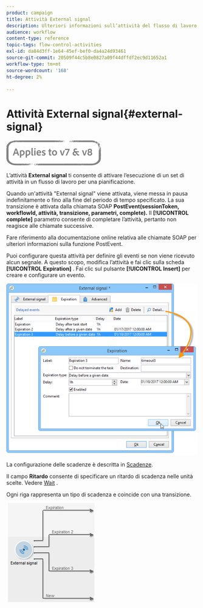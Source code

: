 ```yaml
---
product: campaign
title: Attività External signal
description: Ulteriori informazioni sull’attività del flusso di lavoro del segnale esterno
audience: workflow
content-type: reference
topic-tags: flow-control-activities
exl-id: da84d3ff-1e64-45ef-bef0-da4a24d93461
source-git-commit: 20509f44c5b8e0827a09f44dffdf2ec9d11652a1
workflow-type: tm+mt
source-wordcount: '168'
ht-degree: 2%

---
```


# Attività External signal{#external-signal}

![](../../assets/common.svg)

L’attività **External signal** ti consente di attivare l’esecuzione di un set di attività in un flusso di lavoro per una pianificazione.

Quando un&#39;attività &quot;External signal&quot; viene attivata, viene messa in pausa indefinitamente o fino alla fine del periodo di tempo specificato. La sua transizione è attivata dalla chiamata SOAP **PostEvent(sessionToken, workflowId, attività, transizione, parametri, complete).** Il  **[!UICONTROL complete]** parametro consente di completare l’attività, pertanto non reagisce alle chiamate successive.

Fare riferimento alla documentazione online relativa alle chiamate SOAP per ulteriori informazioni sulla funzione PostEvent.

Puoi configurare questa attività per definire gli eventi se non viene ricevuto alcun segnale. A questo scopo, modifica l’attività e fai clic sulla scheda **[!UICONTROL Expiration]** . Fai clic sul pulsante **[!UICONTROL Insert]** per creare e configurare un evento.

![](assets/edit_signal.png)

La configurazione delle scadenze è descritta in [Scadenze](defining-approvals.md).

Il campo **Ritardo** consente di specificare un ritardo di scadenza nelle unità scelte. Vedere [Wait](wait.md) .

Ogni riga rappresenta un tipo di scadenza e coincide con una transizione.

![](assets/external_sign_diag.png)
